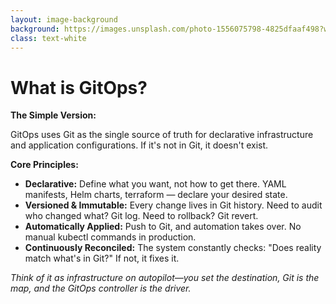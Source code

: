 ```yaml
---
layout: image-background
background: https://images.unsplash.com/photo-1556075798-4825dfaaf498?w=1920&q=80
class: text-white
---
```


<div class="backdrop-blur-sm bg-black/60 p-6 rounded-lg text-sm">

# What is GitOps?

**The Simple Version:**

GitOps uses Git as the single source of truth for declarative infrastructure and application configurations. If it's not in Git, it doesn't exist.

<div class="mt-8" />

**Core Principles:**

- **Declarative:** Define what you want, not how to get there. YAML manifests, Helm charts, terraform — declare your desired state.
- **Versioned & Immutable:** Every change lives in Git history. Need to audit who changed what? Git log. Need to rollback? Git revert.
- **Automatically Applied:** Push to Git, and automation takes over. No manual kubectl commands in production.
- **Continuously Reconciled:** The system constantly checks: "Does reality match what's in Git?" If not, it fixes it.

<div class="mt-6 text-sm opacity-75">

*Think of it as infrastructure on autopilot—you set the destination, Git is the map, and the GitOps controller is the driver.*

</div>

</div>
